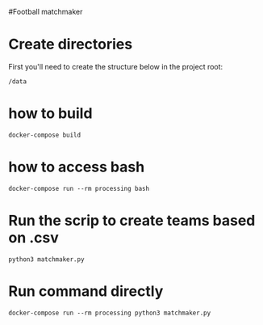 #Football matchmaker 

# Create directories

First you'll need to create the structure below in the project root:

`/data`


# how to build

`docker-compose build`


# how to access bash

`docker-compose run --rm processing bash`


# Run the scrip to create teams based on .csv
`python3 matchmaker.py`

# Run command directly

`docker-compose run --rm processing python3 matchmaker.py`

